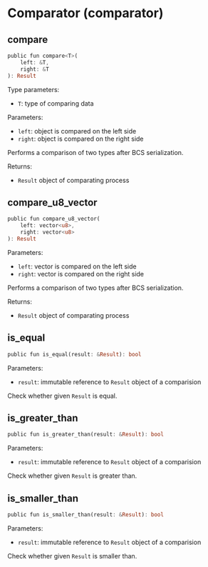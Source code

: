 # Comparator (comparator)

## compare

```rust
public fun compare<T>(
    left: &T,
    right: &T
): Result
```

Type parameters:

-   `T`: type of comparing data

Parameters:

-   `left`: object is compared on the left side
-   `right`: object is compared on the right side

Performs a comparison of two types after BCS serialization.

Returns:

-   `Result` object of comparating process

## compare_u8_vector

```rust
public fun compare_u8_vector(
    left: vector<u8>,
    right: vector<u8>
): Result
```

Parameters:

-   `left`: vector is compared on the left side
-   `right`: vector is compared on the right side

Performs a comparison of two types after BCS serialization.

Returns:

-   `Result` object of comparating process

## is_equal

```rust
public fun is_equal(result: &Result): bool
```

Parameters:

-   `result`: immutable reference to `Result` object of a comparision

Check whether given `Result` is equal.

## is_greater_than

```rust
public fun is_greater_than(result: &Result): bool
```

Parameters:

-   `result`: immutable reference to `Result` object of a comparision

Check whether given `Result` is greater than.

## is_smaller_than

```rust
public fun is_smaller_than(result: &Result): bool
```

Parameters:

-   `result`: immutable reference to `Result` object of a comparision

Check whether given `Result` is smaller than.